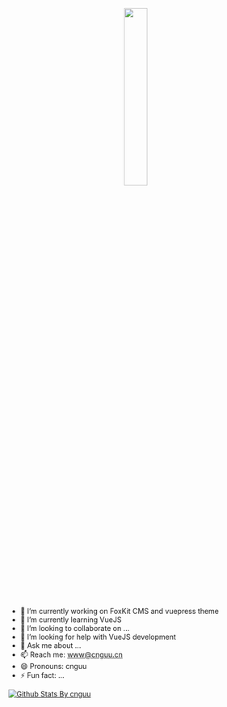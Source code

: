 <p align="center">
  <img src="https://cdn.jsdelivr.net/gh/cnguu/cnguu@master/hello-world.gif" width="30%">
</p>

- 🔭 I’m currently working on FoxKit CMS and vuepress theme
- 🌱 I’m currently learning VueJS
- 👯 I’m looking to collaborate on ...
- 🤔 I’m looking for help with VueJS development
- 💬 Ask me about ...
- 📫 Reach me: www@cnguu.cn
- 😄 Pronouns: cnguu
- ⚡ Fun fact: ...

[![Github Stats By cnguu](https://github-readme-stats.vercel.app/api?username=cnguu&show_icons=true&title_color=0366d6&icon_color=ffc83d&text_color=24292e&bg_color=fff)](https://github.com/anuraghazra/github-readme-stats)
